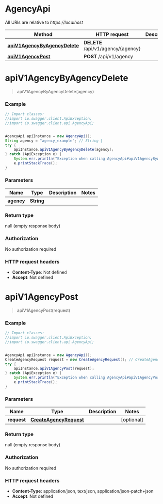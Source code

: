 # AgencyApi

All URIs are relative to *https://localhost*

Method | HTTP request | Description
------------- | ------------- | -------------
[**apiV1AgencyByAgencyDelete**](AgencyApi.md#apiV1AgencyByAgencyDelete) | **DELETE** /api/v1/agency/{agency} | 
[**apiV1AgencyPost**](AgencyApi.md#apiV1AgencyPost) | **POST** /api/v1/agency | 


<a name="apiV1AgencyByAgencyDelete"></a>
# **apiV1AgencyByAgencyDelete**
> apiV1AgencyByAgencyDelete(agency)



### Example
```java
// Import classes:
//import io.swagger.client.ApiException;
//import io.swagger.client.api.AgencyApi;


AgencyApi apiInstance = new AgencyApi();
String agency = "agency_example"; // String | 
try {
    apiInstance.apiV1AgencyByAgencyDelete(agency);
} catch (ApiException e) {
    System.err.println("Exception when calling AgencyApi#apiV1AgencyByAgencyDelete");
    e.printStackTrace();
}
```

### Parameters

Name | Type | Description  | Notes
------------- | ------------- | ------------- | -------------
 **agency** | **String**|  |

### Return type

null (empty response body)

### Authorization

No authorization required

### HTTP request headers

 - **Content-Type**: Not defined
 - **Accept**: Not defined

<a name="apiV1AgencyPost"></a>
# **apiV1AgencyPost**
> apiV1AgencyPost(request)



### Example
```java
// Import classes:
//import io.swagger.client.ApiException;
//import io.swagger.client.api.AgencyApi;


AgencyApi apiInstance = new AgencyApi();
CreateAgencyRequest request = new CreateAgencyRequest(); // CreateAgencyRequest | 
try {
    apiInstance.apiV1AgencyPost(request);
} catch (ApiException e) {
    System.err.println("Exception when calling AgencyApi#apiV1AgencyPost");
    e.printStackTrace();
}
```

### Parameters

Name | Type | Description  | Notes
------------- | ------------- | ------------- | -------------
 **request** | [**CreateAgencyRequest**](CreateAgencyRequest.md)|  | [optional]

### Return type

null (empty response body)

### Authorization

No authorization required

### HTTP request headers

 - **Content-Type**: application/json, text/json, application/json-patch+json
 - **Accept**: Not defined


